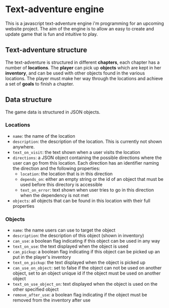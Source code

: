 # Text-adventure engine

This is a javascript text-adventure engine i'm programming for an upcoming website project. The aim of the engine is to allow an easy to create and update game that is fun and intuitive to play.

## Text-adventure structure

The text-adventure is structured in different **chapters**, each chapter has a number of **locations**. The **player**
can pick up **objects** which are kept in her **inventory**, and can be used with other objects found in the various locations.
The player must make her way through the locations and achieve a set of **goals** to finish a chapter.

## Data structure

The game data is structured in JSON objects.

### Locations

* ``name``: the name of the location
* ``description``: the description of the location. This is currently not shown anywhere.
* ``text_on_visit``: the text shown when a user visits the location
* ``directions``: a JSON object containing the possible directions where the user can go from this location. Each direction has an identifier naming the direction and the following properties:
  * ``location``: the location that is in this direction
  * ``depends_on``: either an empty string or the id of an object that must be used before this directory is accessible
  * ``text_on_error``: text shown when user tries to go in this direction when the dependency is not met
* ``objects``: all objects that can be found in this location with their full properties

### Objects

* ``name``: the name users can use to target the object
* ``description``: the description of this object (shown in inventory)
* ``can_use``: a boolean flag indicating if this object can be used in any way
* ``text_on_use``: the text displayed when the object is used
* ``can_pickup``: a boolean flag indicating if this object can be picked up an put in the player's inventory
* ``text_on_pickup``: the text displayed when the object is picked up
* ``can_use_on_object``: set to false if the object can not be used on another object, set to an object unique id if the object must be used on another object
* ``text_on_use_object_on``: text displayed when the object is used on the other specified object
* ``remove_after_use``: a boolean flag indicating if the object must be removed from the inventory after use
